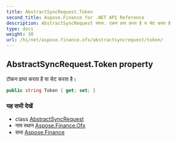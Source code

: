 ```yaml
---
title: AbstractSyncRequest.Token
second_title: Aspose.Finance for .NET API Reference
description: AbstractSyncRequest संपत्त. टकन प्रप्त करत है य सेट करत है
type: docs
weight: 30
url: /hi/net/aspose.finance.ofx/abstractsyncrequest/token/
---
```

## AbstractSyncRequest.Token property

टोकन प्राप्त करता है या सेट करता है।

```csharp
public string Token { get; set; }
```

### यह सभी देखें

* class [AbstractSyncRequest](../)
* नाम स्थान [Aspose.Finance.Ofx](../../abstractsyncrequest/)
* सभा [Aspose.Finance](../../../)


